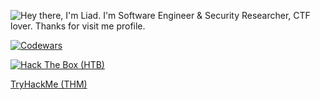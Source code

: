 ![Hey there, I'm Liad. I'm Software Engineer & Security Researcher, CTF lover. Thanks for visit me profile.](https://github.com/Liadadash/Liadadash/raw/main/bio.gif)

[![Codewars](https://www.codewars.com/users/Liadadash/badges/large)](https://www.codewars.com/users/Liadadash/)

[![Hack The Box (HTB)](https://www.hackthebox.eu/badge/image/424637)](https://app.hackthebox.eu/profile/424637)

[TryHackMe (THM)](https://tryhackme.com/p/Liadadash)
